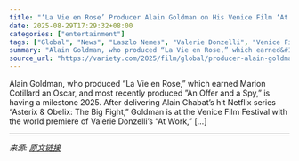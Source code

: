 ```yaml
---
title: "‘La Vie en Rose’ Producer Alain Goldman on His Venice Film ‘At Work’ and Next Projects With Lazslo Nemes’ and ‘Shtisel’ Creative Team"
date: 2025-08-29T17:29:32+08:00
categories: ["entertainment"]
tags: ["Global", "News", "Laszlo Nemes", "Valerie Donzelli", "Venice Film Festival"]
summary: "Alain Goldman, who produced “La Vie en Rose,” which earned&#160;Marion Cotillard&#160;an Oscar, and most recently produced ”An Offer and a Spy,&#8221; is having a milestone 2025. After delivering Alai"
source_url: "https://variety.com/2025/film/global/producer-alain-goldman-venice-at-work-lazslo-nemes-shtisel-1236502099/"
---
```


Alain Goldman, who produced “La Vie en Rose,” which earned&#160;Marion Cotillard&#160;an Oscar, and most recently produced ”An Offer and a Spy,&#8221; is having a milestone 2025. After delivering Alain Chabat&#8217;s hit Netflix series &#8220;Asterix &#38; Obelix: The Big Fight,&#8221; Goldman is at the Venice Film Festival with the world premiere of Valerie Donzelli&#8217;s &#8220;At Work,&#8221; [&#8230;]

---

*来源: [原文链接](https://variety.com/2025/film/global/producer-alain-goldman-venice-at-work-lazslo-nemes-shtisel-1236502099/)*
